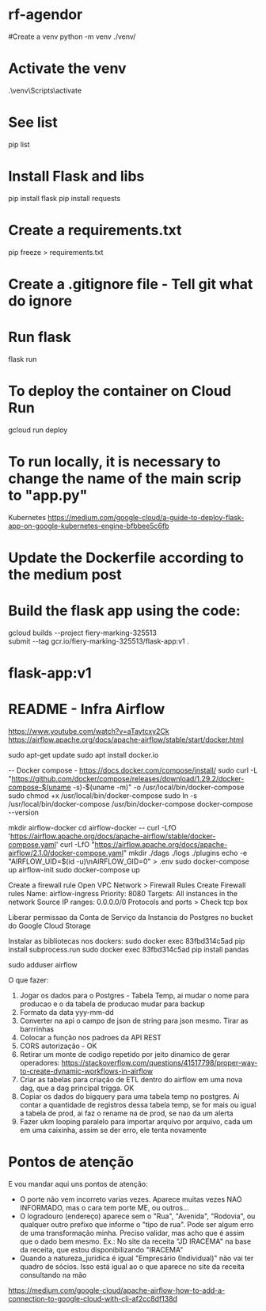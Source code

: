 # rf-agendor

#Create a venv
python -m venv ./venv/

# Activate the venv
.\venv\Scripts\activate

# See list
pip list

# Install Flask and libs
pip install flask
pip install requests


# Create a requirements.txt
pip freeze > requirements.txt

# Create a .gitignore file - Tell git what do ignore

# Run flask
flask run


# To deploy the container on Cloud Run
gcloud run deploy

# To run locally, it is necessary to change the name of the main scrip to "app.py"

Kubernetes
https://medium.com/google-cloud/a-guide-to-deploy-flask-app-on-google-kubernetes-engine-bfbbee5c6fb


# Update the Dockerfile according to the medium post

# Build the flask app using the code:
gcloud builds --project fiery-marking-325513\
    submit --tag gcr.io/fiery-marking-325513/flask-app:v1 .

# flask-app:v1 






# README - Infra Airflow

https://www.youtube.com/watch?v=aTaytcxy2Ck
https://airflow.apache.org/docs/apache-airflow/stable/start/docker.html

sudo apt-get update
sudo apt install docker.io

-- Docker compose - https://docs.docker.com/compose/install/
sudo curl -L "https://github.com/docker/compose/releases/download/1.29.2/docker-compose-$(uname -s)-$(uname -m)" -o /usr/local/bin/docker-compose
sudo chmod +x /usr/local/bin/docker-compose
sudo ln -s /usr/local/bin/docker-compose /usr/bin/docker-compose
docker-compose --version

mkdir airflow-docker
cd airflow-docker
-- curl -LfO 'https://airflow.apache.org/docs/apache-airflow/stable/docker-compose.yaml'
curl -LfO "https://airflow.apache.org/docs/apache-airflow/2.1.0/docker-compose.yaml"
mkdir ./dags ./logs ./plugins
echo -e "AIRFLOW_UID=$(id -u)\nAIRFLOW_GID=0" > .env
sudo docker-compose up airflow-init
sudo docker-compose up

Create a firewall rule Open VPC Network > Firewall Rules Create Firewall rules Name: airflow-ingress Priority: 8080 Targets: All instances in the network Source IP ranges: 0.0.0.0/0 Protocols and ports > Check tcp box


Liberar permissao da Conta de Serviço da Instancia do Postgres no bucket do Google Cloud Storage

Instalar as bibliotecas nos dockers:
sudo docker exec 83fbd314c5ad         pip install subprocess.run
sudo docker exec 83fbd314c5ad         pip install pandas

sudo adduser airflow


O que fazer:
1. Jogar os dados para o Postgres - Tabela Temp, ai mudar o nome para producao e o da tabela de producao mudar para backup
2. Formato da data yyy-mm-dd
3. Converter na api o campo de json de string para json mesmo. Tirar as barrrinhas 
4. Colocar a função nos padroes da API REST 
5. CORS autorização - OK
6. Retirar um monte de codigo repetido por jeito dinamico de gerar operadores: https://stackoverflow.com/questions/41517798/proper-way-to-create-dynamic-workflows-in-airflow
7. Criar as tabelas para criação de ETL dentro do airflow em uma nova dag, que a dag principal trigga. OK
8. Copiar os dados do bigquery para uma tabela temp no postgres. Ai contar a quantidade de registros dessa tabela temp, se for mais ou igual a tabela de prod, ai faz o rename na de prod, se nao da um alerta
9. Fazer ukm looping paralelo para importar arquivo por arquivo, cada um em uma caixinha, assim se der erro, ele tenta novamente


# Pontos de atenção
E vou mandar aqui uns pontos de atenção:
- O porte não vem incorreto varias vezes. Aparece muitas vezes NAO INFORMADO, mas o cara tem porte ME, ou outros...
- O logradouro (endereço) aparece sem o "Rua", "Avenida", "Rodovia", ou qualquer outro prefixo que informe o "tipo de rua". Pode ser algum erro de uma transformação minha. Preciso validar, mas acho que é assim que o dado bem mesmo. Ex.: No site da receita "JD IRACEMA" na base da receita, que estou disponibilizando "IRACEMA"
- Quando a natureza_juridica é igual "Empresário (Individual)" não vai ter quadro de sócios. Isso está igual ao o que aparece no site da receita consultando na mão




https://medium.com/google-cloud/apache-airflow-how-to-add-a-connection-to-google-cloud-with-cli-af2cc8df138d


